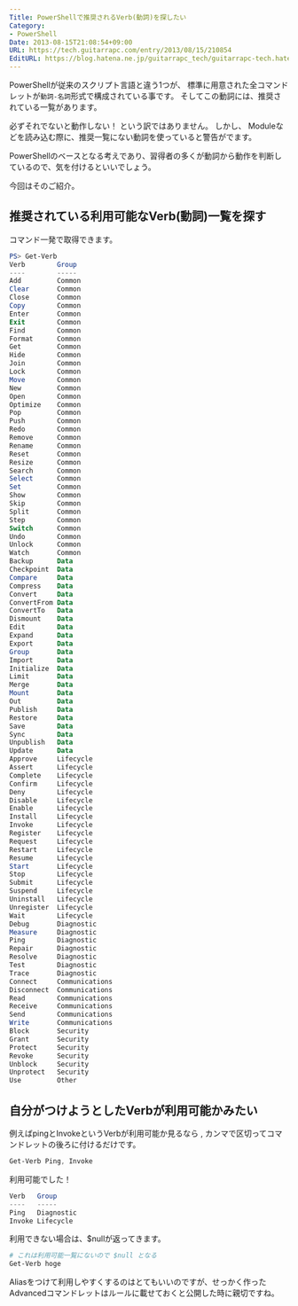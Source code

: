 ```yaml
---
Title: PowerShellで推奨されるVerb(動詞)を探したい
Category:
- PowerShell
Date: 2013-08-15T21:08:54+09:00
URL: https://tech.guitarrapc.com/entry/2013/08/15/210854
EditURL: https://blog.hatena.ne.jp/guitarrapc_tech/guitarrapc-tech.hatenablog.com/atom/entry/6802418398340959973
---
```


<!--
Date: 2013-08-15T21:08:54+09:00
URL: https://tech.guitarrapc.com/entry/2013/08/15/210854
-->

PowerShellが従来のスクリプト言語と違う1つが、 標準に用意された全コマンドレットが`動詞-名詞`形式で構成されている事です。
そしてこの動詞には、推奨されている一覧があります。

必ずそれでないと動作しない！ という訳ではありません。
しかし、 Moduleなどを読み込む際に、推奨一覧にない動詞を使っていると警告がでます。

PowerShellのベースとなる考えであり、習得者の多くが動詞から動作を判断しているので、気を付けるといいでしょう。

今回はそのご紹介。

## 推奨されている利用可能なVerb(動詞)一覧を探す

コマンド一発で取得できます。

```ps1
PS> Get-Verb
Verb        Group
----        -----
Add         Common
Clear       Common
Close       Common
Copy        Common
Enter       Common
Exit        Common
Find        Common
Format      Common
Get         Common
Hide        Common
Join        Common
Lock        Common
Move        Common
New         Common
Open        Common
Optimize    Common
Pop         Common
Push        Common
Redo        Common
Remove      Common
Rename      Common
Reset       Common
Resize      Common
Search      Common
Select      Common
Set         Common
Show        Common
Skip        Common
Split       Common
Step        Common
Switch      Common
Undo        Common
Unlock      Common
Watch       Common
Backup      Data
Checkpoint  Data
Compare     Data
Compress    Data
Convert     Data
ConvertFrom Data
ConvertTo   Data
Dismount    Data
Edit        Data
Expand      Data
Export      Data
Group       Data
Import      Data
Initialize  Data
Limit       Data
Merge       Data
Mount       Data
Out         Data
Publish     Data
Restore     Data
Save        Data
Sync        Data
Unpublish   Data
Update      Data
Approve     Lifecycle
Assert      Lifecycle
Complete    Lifecycle
Confirm     Lifecycle
Deny        Lifecycle
Disable     Lifecycle
Enable      Lifecycle
Install     Lifecycle
Invoke      Lifecycle
Register    Lifecycle
Request     Lifecycle
Restart     Lifecycle
Resume      Lifecycle
Start       Lifecycle
Stop        Lifecycle
Submit      Lifecycle
Suspend     Lifecycle
Uninstall   Lifecycle
Unregister  Lifecycle
Wait        Lifecycle
Debug       Diagnostic
Measure     Diagnostic
Ping        Diagnostic
Repair      Diagnostic
Resolve     Diagnostic
Test        Diagnostic
Trace       Diagnostic
Connect     Communications
Disconnect  Communications
Read        Communications
Receive     Communications
Send        Communications
Write       Communications
Block       Security
Grant       Security
Protect     Security
Revoke      Security
Unblock     Security
Unprotect   Security
Use         Other
```


## 自分がつけようとしたVerbが利用可能かみたい

例えばpingとInvokeというVerbが利用可能か見るなら , カンマで区切ってコマンドレットの後ろに付けるだけです。

```ps1
Get-Verb Ping, Invoke
```


利用可能でした！

```ps1
Verb   Group
----   -----
Ping   Diagnostic
Invoke Lifecycle
```


利用できない場合は、$nullが返ってきます。

```ps1
# これは利用可能一覧にないので $null となる
Get-Verb hoge
```

Aliasをつけて利用しやすくするのはとてもいいのですが、せっかく作ったAdvancedコマンドレットはルールに載せておくと公開した時に親切ですね。
